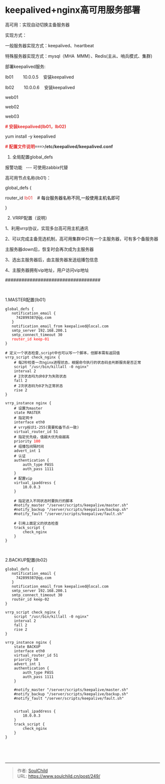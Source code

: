 # keepalived+nginx高可用服务部署

<!--more-->
高可用：实现自动切换主备服务器

实现方式：

一般服务器实现方式：keepalived、heartbeat

特殊服务器实现方式：mysql（MHA  MMM）、Redis(主从、哨兵模式、集群)

部署keepalived服务:

lb01        10.0.0.5    安装keepalived

lb02        10.0.0.6    安装keepalived

web01

web02

web03

<strong><span style="color: #e53333; font-size: 14px;"># 安装</span></strong><strong><span style="color: #e53333; font-size: 14px;">keepalived</span></strong><strong><span style="color: #e53333; font-size: 14px;">(lb01，lb02)</span></strong>

yum install -y keepalived

<strong><span style="color: #e53333; font-size: 14px;"># 配置文件说明<span style="color: #000000;"><span style="font-family: Microsoft YaHei;">===</span><span style="font-family: Microsoft YaHei;">&gt;</span></span></span></strong><strong><span style="color: #333333; font-size: 14px;">/etc/keepalived/keepalived.conf</span></strong>

01. 全局配置global_defs

报警功能   --- 可使用zabbix代替

高可用节点名称(lb01)：

global_defs {

router_id <span style="color: #e53333;">lb01    <span style="color: #000000;"># 每台服务器名称不同,一般使用主机名即可</span>
</span>

}

02. VRRP配置（说明）

1、利用vrrp协议，实现多台高可用主机通讯

2、可以完成主备竞选机制，高可用集群中只有一个主服务器，可有多个备服务器

主服务器down后，恢复时会再次成为主服务器

3、选出主服务器后，由主服务器发送组播包信息

4、主服务器拥有vip地址，用户访问vip地址

###################################

&nbsp;

1.MASTER配置(lb01)
<pre class="line-numbers" data-start="1"><code class="language-bash">global_defs {
   notification_email {
     742899387@qq.com
   }
   notification_email_from keepalived@local.com
   smtp_server 192.168.200.1
   smtp_connect_timeout 30
   <span style="color: #ff0000;">router_id keep-01</span>
}

# 定义一个状态检查,script中也可以写一个脚本，但脚本需有返回值
vrrp_script check_nginx {
    # 每2秒检查一次nginx进程状态，根据命令执行的状态码去判断服务是否正常
    script "/usr/bin/killall -0 nginx"
    interval 2
    # 2次状态吗为非0才为失败状态
    fall 2
    # 2次状态码为0才为正常状态
    rise 2
}

vrrp_instance nginx {
    # 设置为master
    state MASTER
    # 指定网卡
    interface eth0
    # vrrp标识1-255(需要和备节点一致)
    virtual_router_id 51
    # 指定优先级，值越大优先级越高
    priority <span style="color: #ff0000;">100</span>
    # 组播包间隔时间
    advert_int 1
    # 认证
    authentication {
        auth_type PASS
        auth_pass 1111
    }
    # 配置vip
    virtual_ipaddress {
        10.0.0.3
    }

    # 指定进入不同状态时要执行的脚本
    #notify_master "/server/scripts/keepalive/master.sh"
    #notify_backup "/server/scripts/keepalive/backup.sh"
    #notify_fault "/server/scripts/keepalive/fault.sh"

    # 引用上面定义的状态检查
    track_script {
        check_nginx
    }
}</code></pre>
&nbsp;

2.BACKUP配置(lb02)
<pre class="line-numbers" data-start="1"><code class="language-bash">global_defs {
   notification_email {
     742899387@qq.com
   }
   notification_email_from keepalived@local.com
   smtp_server 192.168.200.1
   smtp_connect_timeout 30
   router_id keep-02
}

vrrp_script check_nginx {
    script "/usr/bin/killall -0 nginx"
    interval 2
    fall 2
    rise 2
}

vrrp_instance nginx {
    state BACKUP
    interface eth0
    virtual_router_id 51
    priority 50
    advert_int 1
    authentication {
        auth_type PASS
        auth_pass 1111
    }

    #notify_master "/server/scripts/keepalive/master.sh"
    #notify_backup "/server/scripts/keepalive/backup.sh"
    #notify_fault "/server/scripts/keepalive/fault.sh"


    virtual_ipaddress {
        10.0.0.3
    }
    track_script {
        check_nginx
    }
}</code></pre>
&nbsp;

&nbsp;


---

> 作者: [SoulChild](https://www.soulchild.cn)  
> URL: https://www.soulchild.cn/post/249/  

